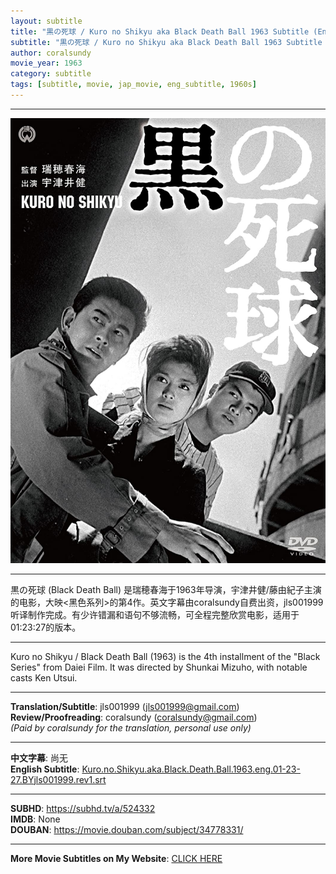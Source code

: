 ```yaml
---
layout: subtitle
title: "黒の死球 / Kuro no Shikyu aka Black Death Ball 1963 Subtitle (English)"
subtitle: "黒の死球 / Kuro no Shikyu aka Black Death Ball 1963 Subtitle (English)"
author: coralsundy
movie_year: 1963
category: subtitle
tags: [subtitle, movie, jap_movie, eng_subtitle, 1960s]
---
```


------

<img src="../assets/kuro.no.shikyu.jpg" alt="kuro.no.shikyu_cover_art" />

------

黒の死球 (Black Death Ball) 是瑞穂春海于1963年导演，宇津井健/藤由紀子主演的电影，大映<黑色系列>的第4作。英文字幕由coralsundy自费出资，jls001999听译制作完成。有少许错漏和语句不够流畅，可全程完整欣赏电影，适用于01:23:27的版本。

------

Kuro no Shikyu / Black Death Ball (1963) is the 4th installment of the "Black Series" from Daiei Film. It was directed by Shunkai Mizuho, with notable casts Ken Utsui.

------

**Translation/Subtitle**: jls001999 (jls001999@gmail.com)<br>
**Review/Proofreading**: coralsundy (coralsundy@gmail.com)<br>
*(Paid by coralsundy for the translation, personal use only)*

------

**中文字幕**: 尚无<br>
**English Subtitle**: [Kuro.no.Shikyu.aka.Black.Death.Ball.1963.eng.01-23-27.BYjls001999.rev1.srt](../subtitles/Kuro.no.Shikyu.aka.Black.Death.Ball.1963.eng.01-23-27.BYjls001999.rev1.srt)

------

**SUBHD**: <https://subhd.tv/a/524332><br>
**IMDB**: None<br>
**DOUBAN**: <https://movie.douban.com/subject/34778331/>

------

**More Movie Subtitles on My Website**: <a href='{% post_url 2021-01-10-subtitles-summary-list %}'>CLICK HERE</a>


